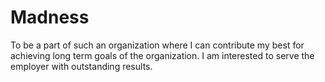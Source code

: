 # Madness
To be a part of such an organization where I can contribute my best for achieving long term goals of the organization. I am interested to serve the employer with outstanding results.
